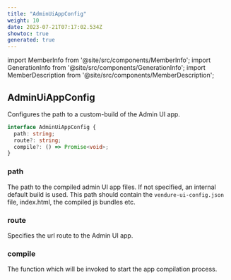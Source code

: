 ```yaml
---
title: "AdminUiAppConfig"
weight: 10
date: 2023-07-21T07:17:02.534Z
showtoc: true
generated: true
---
```

<!-- This file was generated from the Vendure source. Do not modify. Instead, re-run the "docs:build" script -->
import MemberInfo from '@site/src/components/MemberInfo';
import GenerationInfo from '@site/src/components/GenerationInfo';
import MemberDescription from '@site/src/components/MemberDescription';


## AdminUiAppConfig

<GenerationInfo sourceFile="packages/common/src/shared-types.ts" sourceLine="331" packageName="@vendure/common" />

Configures the path to a custom-build of the Admin UI app.

```ts title="Signature"
interface AdminUiAppConfig {
  path: string;
  route?: string;
  compile?: () => Promise<void>;
}
```

<div className="members-wrapper">

### path

<MemberInfo kind="property" type="string"   />

The path to the compiled admin UI app files. If not specified, an internal
default build is used. This path should contain the `vendure-ui-config.json` file,
index.html, the compiled js bundles etc.
### route

<MemberInfo kind="property" type="string" default="'admin'"   />

Specifies the url route to the Admin UI app.
### compile

<MemberInfo kind="property" type="() =&#62; Promise&#60;void&#62;"   />

The function which will be invoked to start the app compilation process.


</div>
